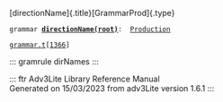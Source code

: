 [directionName]{.title}[GrammarProd]{.type}

`grammar `**[`directionName(root)`](../object/directionName(root).html)**` :   `[`Production`](../object/Production.html)

[`grammar.t`](../file/grammar.t.html)`[`[`1366`](../source/grammar.t.html#1366)`]`

::: gramrule
dirNames
:::

::: ftr
Adv3Lite Library Reference Manual\
Generated on 15/03/2023 from adv3Lite version 1.6.1
:::
